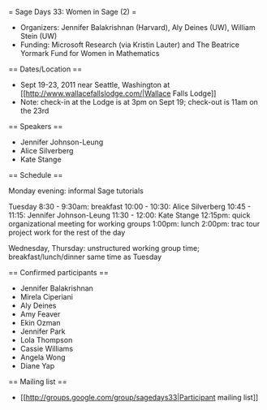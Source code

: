 = Sage Days 33: Women in Sage (2) =
 
 * Organizers: Jennifer Balakrishnan (Harvard), Aly Deines (UW), William Stein (UW)
 * Funding: Microsoft Research  (via Kristin Lauter) and The Beatrice Yormark Fund for Women in Mathematics

== Dates/Location ==

 * Sept 19-23, 2011 near Seattle, Washington at [[http://www.wallacefallslodge.com/|Wallace Falls Lodge]]
 * Note: check-in at the Lodge is at 3pm on Sept 19; check-out is 11am on the 23rd

== Speakers ==
 
 * Jennifer Johnson-Leung
 * Alice Silverberg
 * Kate Stange


== Schedule == 

Monday evening: informal Sage tutorials

Tuesday
8:30 - 9:30am: breakfast
10:00 - 10:30: Alice Silverberg
10:45 - 11:15: Jennifer Johnson-Leung
11:30 - 12:00: Kate Stange
12:15pm: quick organizational meeting for working groups
1:00pm: lunch
2:00pm: trac tour
project work for the rest of the day

Wednesday, Thursday: unstructured working group time; breakfast/lunch/dinner same time as Tuesday

== Confirmed participants ==

 * Jennifer Balakrishnan
 * Mirela Ciperiani
 * Aly Deines
 * Amy Feaver
 * Ekin Ozman
 * Jennifer Park
 * Lola Thompson
 * Cassie Williams
 * Angela Wong
 * Diane Yap



== Mailing list ==
 
 * [[http://groups.google.com/group/sagedays33|Participant mailing list]]
